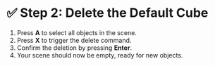 # ✅ Step 2: Delete the Default Cube

1. Press **A** to select all objects in the scene.
2. Press **X** to trigger the delete command.
3. Confirm the deletion by pressing **Enter**.
4. Your scene should now be empty, ready for new objects.
